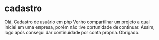 # cadastro
Olá,
Cadastro de usuário em php
Venho compartilhar um projeto a qual iniciei em uma empresa, porém não tive oprtunidade de continuar.
Assim, logo após consegui dar continuidade por conta propria.
Obrigado.
